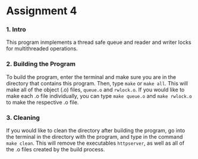 
# Assignment 4

### 1. Intro

This program inmplements a thread safe queue and reader and writer locks for multithreaded operations.  

### 2. Building the Program

To build the program, enter the terminal and make sure you are in the directory that contains this program. Then, type `make` or `make all`. This will make all of the object (.o) files, `queue.o` and `rwlock.o`. If you would like to make each .o file individually, you can type `make queue.o` and `make rwlock.o` to make the respective .o file.

### 3. Cleaning

If you would like to clean the directory after building the program, go into the terminal in the directory with the program, and type in the command `make clean`. This will remove the executables `httpserver`, as well as all of the .o files created by the build process.


